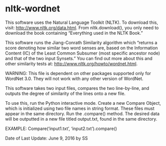 # nltk-wordnet

This software uses the Natural Language Toolkit (NLTK). To download this, visit: http://www.nltk.org/data.html. From nltk.download(), you only need to download the book containing “Everything used in the NLTK Book.”

This software runs the Jiang-Conrath Similarity algorithm which “returns a score denoting how similar two word senses are, based on the Information Content (IC) of the Least Common Subsumer (most specific ancestor node) and that of the two input Synsets.” You can find out more about this and other similarity tests at: http://www.nltk.org/howto/wordnet.html.

WARNING: This file is dependent on other packages supported only for WordNet 3.0. They will not work with any other version of WordNet.

This software takes two input files, compares the two line-by-line, and outputs the degree of similarity of the lines onto a new file. 

To use this, run the Python interactive mode. Create a new Compare Object, which is initialized using two file names in string format. These files must appear in the same directory. Run the .compare() method. The desired data will be outputted in a new file titled output.txt, found in the same directory. 

EXAMPLE:
Compare(‘input1.txt’, ‘input2.txt’).compare()



Date of Last Update: June 9, 2016 by SS